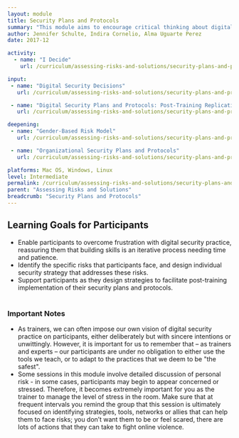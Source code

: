 ```yaml
---
layout: module
title: Security Plans and Protocols
summary: "This module aims to encourage critical thinking about digital security risks, support the development of personalized, context-specific strategies to mitigate such risks, and provide guidance to participants on how to sustain these strategies after the training, whether as individuals or as organizations and collectives."
author: Jennifer Schulte, Indira Cornelio, Alma Uguarte Perez
date: 2017-12

activity:
  - name: "I Decide"
    url: /curriculum/assessing-risks-and-solutions/security-plans-and-protocols/activity-discussion/i-decide/

input:
 - name: "Digital Security Decisions"
   url: /curriculum/assessing-risks-and-solutions/security-plans-and-protocols/input/digital-security-decisions/

 - name: "Digital Security Plans and Protocols: Post-Training Replication"
   url: /curriculum/assessing-risks-and-solutions/security-plans-and-protocols/input/digital-security-plans-and-protocols-post-training-replication/

deepening:
 - name: "Gender-Based Risk Model"
   url: /curriculum/assessing-risks-and-solutions/security-plans-and-protocols/deepening/gender-based-risk-model/

 - name: "Organizational Security Plans and Protocols"
   url: /curriculum/assessing-risks-and-solutions/security-plans-and-protocols/deepening/organizational-security-plans-and-protocols/

platforms: Mac OS, Windows, Linux
level: Intermediate
permalink: /curriculum/assessing-risks-and-solutions/security-plans-and-protocols/
parent: "Assessing Risks and Solutions"
breadcrumb: "Security Plans and Protocols"
---
```

## Learning Goals for Participants
- Enable participants to overcome frustration with digital security practice, reassuring them that building skills is an iterative process needing time and patience. 
- Identify the specific risks that participants face, and design individual security strategy that addresses these risks.
- Support participants as they design strategies to facilitate post-training implementation of their security plans and protocols.
<br><br>

### Important Notes
- As trainers, we can often impose our own vision of digital security practice on participants, either deliberately but with sincere intentions or unwittingly. However, it is important for us to remember that – as trainers and experts – our participants are under no obligation to either use the tools we teach, or to adapt to the practices that we deem to be "the safest".
- Some sessions in this module involve detailed discussion of personal risk - in some cases, participants may begin to appear concerned or stressed. Therefore, it becomes extremely important for you as the trainer to manage the level of stress in the room. Make sure that at frequent intervals you remind the group that this session is ultimately focused on identifying strategies, tools, networks or allies that can help them to face risks; you don’t want them to be or feel scared, there are lots of actions that they can take to fight online violence.


